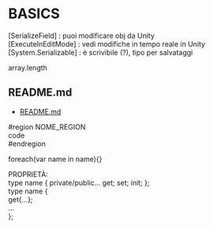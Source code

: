 # BASICS  
  
[SerializeField] : puoi modificare obj da Unity  
[ExecuteInEditMode] : vedi modifiche in tempo reale in Unity  
[System.Serializable] : è scrivibile (?), tipo per salvataggi  
  
  
array.length  
  
  
## README.md  
*	[README.md](./README.md)  

#region NOME_REGION  
code  
#endregion  
  
  
foreach(var name in name){}  
  
  
PROPRIETÀ:  
type name { private/public... get; set; init; };  
type name {  
	get{...};  
	…  
};  


